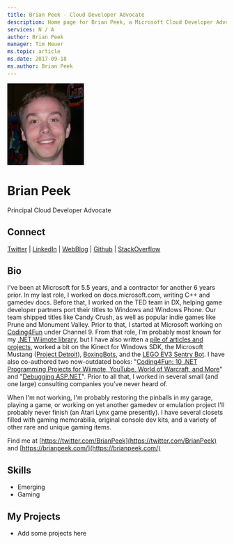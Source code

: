 ```yaml
---
title: Brian Peek - Cloud Developer Advocate
description: Home page for Brian Peek, a Microsoft Cloud Developer Advocate
services: N / A
author: Brian Peek
manager: Tim Heuer
ms.topic: article
ms.date: 2017-09-18
ms.author: Brian Peek
---
```


![Image of Brian Peek](media/profiles/brian-peek.png)

# Brian Peek

Principal Cloud Developer Advocate

## Connect
[Twitter](https://twitter.com/BrianPeek) | [LinkedIn](https://linkedin.com/in/BrianPeek) | [WebBlog](https://brianpeek.com) | [Github](https://github.com/BrianPeek) | [StackOverflow](https://stackoverflow.com/users/1950046/brian-peek)

## Bio

I've been at Microsoft for 5.5 years, and a contractor for another 6 years prior. In my last role, I worked on docs.microsoft.com, writing C++ and gamedev docs. Before that, I worked on the TED team in DX, helping game developer partners port their titles to Windows and Windows Phone. Our team shipped titles like Candy Crush, as well as popular indie games like Prune and Monument Valley. Prior to that, I started at Microsoft working on [Coding4Fun](http://channel9.msdn.com/coding4fun/) under Channel 9. From that role, I'm probably most known for my [.NET Wiimote library](http://github.com/BrianPeek/WiimoteLib), but I have also written a [pile of articles and projects](https://brianpeek.com/projects/), worked a bit on the Kinect for Windows SDK, the Microsoft Mustang ([Project Detroit](http://channel9.msdn.com/coding4fun/articles/Project-Detroit-An-Overview)), [BoxingBots](http://channel9.msdn.com/coding4fun/projects/BoxingBots), and the [LEGO EV3 Sentry Bot](http://channel9.msdn.com/Blogs/BUILD-Conference-Highlights/Lego). I have also co-authored two now-outdated books: "[Coding4Fun: 10 .NET Programming Projects for Wiimote, YouTube, World of Warcraft, and More](http://www.amazon.com/Coding4fun-Programming-Projects-Wiimote-Warcraft/dp/B005SN8BCS/ref=sr_1_1?ie=UTF8&qid=1326495821&sr=8-1)" and "[Debugging ASP.NET](http://www.amazon.com/Debugging-ASP-NET-Jonathan-Goodyear/dp/0735711410/ref=sr_1_1?ie=UTF8&qid=1326495859&sr=8-1)". Prior to all that, I worked in several small (and one large) consulting companies you’ve never heard of.  

When I'm not working, I'm probably restoring the pinballs in my garage, playing a game, or working on yet another gamedev or emulation project I'll probably never finish (an Atari Lynx game presently). I have several closets filled with gaming memorabilia, original console dev kits, and a variety of other rare and unique gaming items. 

Find me at [https://twitter.com/BrianPeek](https://twitter.com/BrianPeek) and [https://brianpeek.com/](https://brianpeek.com/)


## Skills

* Emerging
* Gaming


## My Projects

* Add some projects here
